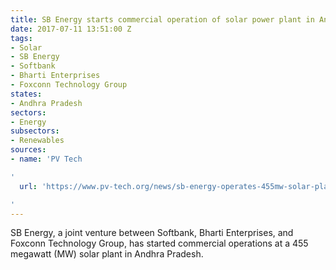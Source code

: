 ```yaml
---
title: SB Energy starts commercial operation of solar power plant in Andhra Pradesh
date: 2017-07-11 13:51:00 Z
tags:
- Solar
- SB Energy
- Softbank
- Bharti Enterprises
- Foxconn Technology Group
states:
- Andhra Pradesh
sectors:
- Energy
subsectors:
- Renewables
sources:
- name: 'PV Tech

'
  url: 'https://www.pv-tech.org/news/sb-energy-operates-455mw-solar-plant-in-andhra-pradesh-with-trina-modules

'
---
```


SB Energy, a joint venture between Softbank, Bharti Enterprises, and Foxconn Technology Group, has started commercial operations at a 455 megawatt (MW) solar plant in Andhra Pradesh.
